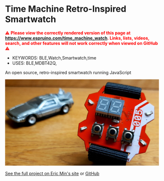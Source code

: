 <!--- Copyright (c) 2019 Gordon Williams, Pur3 Ltd. See the file LICENSE for copying permission. -->
Time Machine Retro-Inspired Smartwatch
=======================================

<span style="color:red">:warning: **Please view the correctly rendered version of this page at https://www.espruino.com/time_machine_watch. Links, lists, videos, search, and other features will not work correctly when viewed on GitHub** :warning:</span>

* KEYWORDS: BLE,Watch,Smartwatch,time
* USES: BLE,MDBT42Q,

An open source, retro-inspired smartwatch running JavaScript

![](time_machine_watch.jpg)

[See the full project on Eric Min's site](https://iamericmin.github.io/tm5.html) or [GitHub](https://github.com/iamericmin/Time-Machine-Mk.-V)
